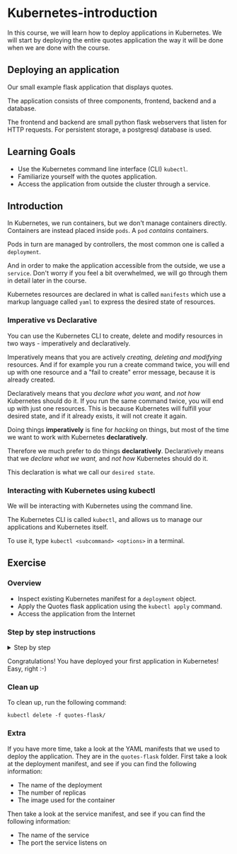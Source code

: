 # Kubernetes-introduction

In this course, we will learn how to deploy applications in Kubernetes.
We will start by deploying the entire quotes application the way it will be done when we are done with the course.

## Deploying an application

Our small example flask application that displays quotes.

The application consists of three components, frontend, backend and a database.

The frontend and backend are small python flask webservers that listen for HTTP requests.
For persistent storage, a postgresql database is used.

## Learning Goals

- Use the Kubernetes command line interface (CLI) `kubectl`.
- Familiarize yourself with the quotes application.
- Access the application from outside the cluster through a service.

## Introduction

In Kubernetes, we run containers, but we don't manage containers directly. Containers are instead placed inside `pods`.
A `pod` _contains_ containers.

Pods in turn are managed by controllers, the most common one is called a `deployment`.

And in order to make the application accessible from the outside, we use a `service`. Don't worry if you feel a bit overwhelmed, we will go through them in detail later in the course.

Kubernetes resources are declared in what is called `manifests` which use a markup language called `yaml` to express the desired state of resources.

### Imperative vs Declarative

You can use the Kubernetes CLI to create, delete and modify resources in two ways - imperatively and declaratively.

Imperatively means that you are actively _creating, deleting and modifying_ resources. And if for example you run a create command twice, you will end up with one resource and a "fail to create" error message, because it is already created.

Declaratively means that you _declare what you want,_ and _not how_ Kubernetes should do it. If you run the same command twice, you will end up with just one resources. This is because Kubernetes will fulfill your desired state, and if it already exists, it will not create it again.

Doing things **imperatively** is fine for _hacking_ on things, but most of the time we want to work with Kubernetes **declaratively**.

Therefore we much prefer to do things **declaratively**.
Declaratively means that we _declare what we want,_ and _not how_ Kubernetes should do it.

This declaration is what we call our `desired state`.

### Interacting with Kubernetes using kubectl

We will be interacting with Kubernetes using the command line.

The Kubernetes CLI is called `kubectl`, and allows us to manage our applications and Kubernetes itself.

To use it, type `kubectl <subcommand> <options>` in a terminal.

## Exercise

### Overview

- Inspect existing Kubernetes manifest for a `deployment` object.
- Apply the Quotes flask application using the `kubectl apply` command.
- Access the application from the Internet

### Step by step instructions

<details>
<summary>Step by step</summary>

## Inspect existing Kubernetes manifest for a `deployment` object

We have prepared all the Kubernetes manifests that you need for the application to run.

You can find the manifest in the folder called `quotes-flask`.

- Open up the frontend manifest located at `quotes-flask/frontend-deployment.yaml`.

Try to see if you can find information about:

- The name of the deployment
- The number of replicas
- The image used for the container
- The port the container listens on

Do not worry if you don't understand everything yet, we will go through it in detail later in the course.

## Apply the manifest using the `kubectl apply`

Use the `kubectl apply -f <file>` command to send the manifest with your desired state to Kubernetes:

``` bash
kubectl apply -f quotes-flask/
```

Expected output:

```text
configmap/backend-config created
deployment.apps/backend created
service/backend created
deployment.apps/frontend created
service/frontend created
configmap/postgres-config created
deployment.apps/postgres created
persistentvolumeclaim/postgres-pvc created
secret/postgres-secret created
service/postgres created
```

- You can verify that the deployment is created by running the `kubectl get deployments` command.

``` bash
kubectl get deployments
```

Expected output:

```text
NAME            READY   UP-TO-DATE   AVAILABLE   AGE
backend         1/1     1            1           27s
frontend        1/1     1            1           27s
postgres        1/1     1            1           27s
```

> :bulb: You might need to issue the command a couple of times, as it might take a few seconds for the deployment to be created and available.

## Access the application from the Internet

We are getting a little ahead of our exercises here, but to illustrate that we actually have
a functioning application running in our cluster, let's try accessing it from a browser!

First of, get the `service` called `frontend` and note down the NodePort, by finding the `PORT(S)` column and noting the number on the right side of the colon `:`

> :bulb: A `service` is a networking abstraction that enables a lot of the neat networking features of Kubernetes.
> We will cover `services` in detail in a later exercise, so just go with it for now :-)

``` bash
kubectl get service frontend
```

Expected output:

```text
NAME        TYPE       CLUSTER-IP      EXTERNAL-IP   PORT(S)        AGE
frontend       NodePort   10.96.223.218   <none>        80:32458/TCP   12s
```

In this example, Kubernetes has chosen port `32458`, you will most likely get a different number.

Finally, look up the IP address of a node in the cluster with:

``` bash
kubectl get nodes -o wide
```

> :bulb: The `-o wide` flag makes the output more verbose, i.e. to include the IPs

Expected output:

```text
NAME    STATUS   . . . INTERNAL-IP  EXTERNAL-IP     . . .
node1   Ready    . . . 10.123.0.8   35.240.20.246   . . .
node2   Ready    . . . 10.123.0.7   35.205.245.42   . . .
```

In the example your external IPs are either `35.240.20.246` or `35.205.245.42`.

Since your `service` is of type `NodePort` it will be exposed on _all_ of the nodes. The service will be exposed on the port with the number you noted down above.

Choose one of the `EXTERNAL-IP`'s, and point your web browser to the address: `<EXTERNAL-IP>:<PORT>`.

In this example, the address could be `35.240.20.246:32458`, or `35.205.245.42:32458`.

You should see the application in the browser now!

</details>

Congratulations! You have deployed your first application in Kubernetes!
Easy, right :-)

### Clean up

To clean up, run the following command:

```shell
kubectl delete -f quotes-flask/
```

### Extra

If you have more time, take a look at the YAML manifests that we used to deploy the application.
They are in the `quotes-flask` folder.
First take a look at the deployment manifest, and see if you can find the following information:

- The name of the deployment
- The number of replicas
- The image used for the container

Then take a look at the service manifest, and see if you can find the following information:

- The name of the service
- The port the service listens on
